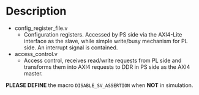 # Description

- config_register_file.v
  - Configuration registers. Accessed by PS side via the AXI4-Lite interface as the slave, while simple write/busy mechanism for PL side. An interrupt signal is contained.
- access_control.v
  - Access control, receives read/write requests from PL side and transforms them into AXI4 requests to DDR in PS side as the AXI4 master.



**PLEASE DEFINE** the macro `DISABLE_SV_ASSERTION` when **NOT** in simulation.

